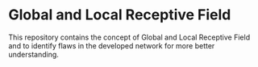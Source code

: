 # Global and Local Receptive Field
This repository contains the concept of Global and Local Receptive Field and to identify flaws in the developed network for more better understanding.
